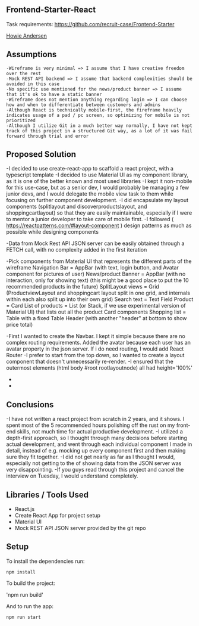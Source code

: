 ## Frontend-Starter-React

Task requirements:
https://github.com/recruit-case/Frontend-Starter

[Howie Andersen](mailto:howieandersen@gmail.com)

## Assumptions

    -Wireframe is very minimal => I assume that I have creative freedom over the rest
    -Mock REST API backend => I assume that backend complexities should be avoided in this case
    -No specific use mentioned for the news/product banner => I assume that it's ok to have a static banner
    -Wireframe does not mention anything regarding login => I can choose how and when to differentiate between customers and admins
    -Although React is technically mobile-first, the fireframe heavily indicates usage of a pad / pc screen, so optimizing for mobile is not prioritized
    -Although I utilize Git in a much better way normally, I have not kept track of this project in a structured Git way, as a lot of it was fail forward through trial and error

## Proposed Solution

-I decided to use create-react-app to scaffold a react project, with a typescript template
-I decided to use Material UI as my component library, as it is one of the better known and most used libraries
-I kept it non-mobile for this use-case, but as a senior dev, I would probably be managing a few junior devs, and I would delegate the mobile view task to them while focusing on further component development.
-I did encapsulate my layout components (splitlayout and discoverproductslayout, and shoppingcartlayout) so that they are easily maintainable, especially if I were to mentor a junior developer to take care of mobile first.
-I followed ( https://reactpatterns.com/#layout-component ) design patterns as much as possible while designing components

-Data from Mock Rest API JSON server can be easily obtained through a FETCH call, with no complexity added in the first iteration

-Pick components from Material UI that represents the different parts of the wireframe
    Navigation Bar = AppBar (with text, login button, and Avatar component for pictures of user)
    News/product Banner = AppBar (with no interaction, only for showing text) (this might be a good place to put the 10 recommended products in the future)
    SplitLayout views = Grid (ProductviewLayout and shoppingcart layout split in one grid, and internals within each also split up into their own grid)
    Search text = Text Field
    Product = Card
    List of products = List (or Stack, if we use experimental version of Material UI) that lists out all the product Card components
    Shopping list = Table with a fixed Table Header (with another "header" at bottom to show price total) 


-First I wanted to create the Navbar. I kept it simple because there are no complex routing requirements. Added the avatar because each user has an avatar property in the json server. If i do need routing, I would add React Router
-I prefer to start from the top down, so I wanted to create a layout component that doesn't unnecessarily re-render.
-I ensured that the outermost elements (html body #root rootlayoutnode) all had height='100%'

-
-

## Conclusions

-I have not written a react project from scratch in 2 years, and it shows. I spent most of the 5 recommended hours polishing off the rust on my front-end skills, not much time for actual productive development.
-I utilized a depth-first approach, so I thought through many decisions before starting actual development, and went through each individual component I made in detail, instead of e.g. mocking up every component first and then making sure they fit together.
-I did not get nearly as far as I thought I would, especially not getting to the of showing data from the JSON server was very disappointing.
-If you guys read through this project and cancel the interview on Tuesday, I would understand completely.


## Libraries / Tools Used

- React.js
- Create React App for project setup
- Material UI
- Mock REST API JSON server provided by the git repo

## Setup

To install the dependencies run:

`npm install`

To build the project:

'npm run build'

And to run the app:

`npm run start`